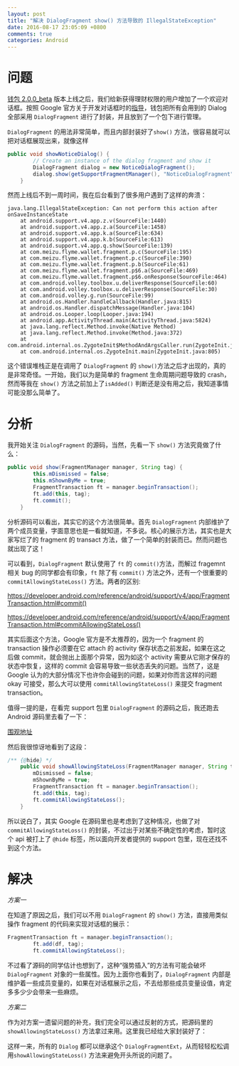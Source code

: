 ```yaml
---
layout: post
title: "解决 DialogFragment show() 方法导致的 IllegalStateException"
date: 2016-08-17 23:05:09 +0800
comments: true
categories: Android
---
```


问题
===

[钱包 2.0.0_beta](http://app.meizu.com/apps/public/detail?package_name=com.meizu.flyme.wallet) 版本上线之后，我们给新获得理财权限的用户增加了一个欢迎对话框。按照 Google 官方关于开发对话框时的[指导](https://developer.android.com/guide/topics/ui/dialogs.html)，钱包把所有会用到的 Dialog 全部采用 `DialogFragment` 进行了封装，并且放到了一个包下进行管理。

`DialogFragment` 的用法非常简单，而且内部封装好了`show()` 方法，很容易就可以把对话框展现出来，就像这样

``` java
public void showNoticeDialog() {
        // Create an instance of the dialog fragment and show it
        DialogFragment dialog = new NoticeDialogFragment();
        dialog.show(getSupportFragmentManager(), "NoticeDialogFragment");
    }
```

然而上线后不到一周时间，我在后台看到了很多用户遇到了这样的奔溃：

```
java.lang.IllegalStateException: Can not perform this action after onSaveInstanceState
	at android.support.v4.app.z.v(SourceFile:1440)
	at android.support.v4.app.z.a(SourceFile:1458)
	at android.support.v4.app.k.a(SourceFile:634)
	at android.support.v4.app.k.b(SourceFile:613)
	at android.support.v4.app.q.show(SourceFile:139)
	at com.meizu.flyme.wallet.fragment.p.c(SourceFile:195)
	at com.meizu.flyme.wallet.fragment.p.c(SourceFile:390)
	at com.meizu.flyme.wallet.fragment.p.b(SourceFile:61)
	at com.meizu.flyme.wallet.fragment.p$6.a(SourceFile:469)
	at com.meizu.flyme.wallet.fragment.p$6.onResponse(SourceFile:464)
	at com.android.volley.toolbox.u.deliverResponse(SourceFile:60)
	at com.android.volley.toolbox.u.deliverResponse(SourceFile:30)
	at com.android.volley.g.run(SourceFile:99)
	at android.os.Handler.handleCallback(Handler.java:815)
	at android.os.Handler.dispatchMessage(Handler.java:104)
	at android.os.Looper.loop(Looper.java:194)
	at android.app.ActivityThread.main(ActivityThread.java:5824)
	at java.lang.reflect.Method.invoke(Native Method)
	at java.lang.reflect.Method.invoke(Method.java:372)
	at com.android.internal.os.ZygoteInit$MethodAndArgsCaller.run(ZygoteInit.java:1010)
	at com.android.internal.os.ZygoteInit.main(ZygoteInit.java:805)
```

这个错误堆栈正是在调用了 `DialogFragment` 的 `show()`方法之后才出现的，真的是非常奇怪。一开始，我们以为是简单的 fragment 生命周期问题导致的 crash，然而等我在 `show()` 方法之前加上了`isAdded()` 判断还是没有用之后，我知道事情可能没那么简单了。

<!-- more -->

分析
===
我开始关注 `DialogFragment` 的源码，当然，先看一下 `show()` 方法究竟做了什么：

``` java
public void show(FragmentManager manager, String tag) {
        this.mDismissed = false;
        this.mShownByMe = true;
        FragmentTransaction ft = manager.beginTransaction();
        ft.add(this, tag);
        ft.commit();
    }
```

分析源码可以看出，其实它的这个方法很简单。首先 `DialogFragment` 内部维护了两个成员变量，字面意思也是一看就知道，不多说。核心的展示方法，其实也是大家写烂了的 fragment 的 transact 方法，做了一个简单的封装而已。然而问题也就出现了这！

可以看到，`DialogFragment` 默认使用了 `ft` 的 `commit()`方法，而解过 fragemnt 相关 bug 的同学都会有印象，`ft` 除了有 `commit()` 方法之外，还有一个很重要的 `commitAllowingStateLoss()` 方法。两者的区别:

https://developer.android.com/reference/android/support/v4/app/FragmentTransaction.html#commit()

https://developer.android.com/reference/android/support/v4/app/FragmentTransaction.html#commitAllowingStateLoss()

其实后面这个方法，Google 官方是不太推荐的，因为一个 fragment 的 transaction 操作必须要在它 attach 的 activity 保存状态之前发起，如果在这之后做 commit，就会抛出上面那个异常，因为如这个 activity 需要从它刚才保存的状态中恢复，这样的 commit 会容易导致一些状态丢失的问题。当然了，这是 Google 认为的大部分情况下也许你会碰到的问题，如果对你而言这样的问题 okay 可接受，那么大可以使用 `commitAllowingStateLoss()` 来提交 fragment transaction。

值得一提的是，在看完 support 包里 `DialogFragment` 的源码之后，我还跑去 Android 源码里去看了一下：

[围观地址](https://android.googlesource.com/platform/frameworks/base/+/marshmallow-release/core/java/android/app/DialogFragment.java)

然后我很惊讶地看到了这段：

``` java
/** {@hide} */
    public void showAllowingStateLoss(FragmentManager manager, String tag) {
        mDismissed = false;
        mShownByMe = true;
        FragmentTransaction ft = manager.beginTransaction();
        ft.add(this, tag);
        ft.commitAllowingStateLoss();
    }
```

所以说白了，其实 Google 在源码里也是考虑到了这种情况，也做了对 `commitAllowingStateLoss()` 的封装，不过出于对某些不确定性的考虑，暂时这个 api 被打上了 `@hide` 标签，所以面向开发者提供的 support 包里，现在还找不到这个方法。

解决
===
_方案一_

在知道了原因之后，我们可以不用 `DialogFragment` 的 `show()` 方法，直接用类似操作 fragment 的代码来实现对话框的展示：

``` java
FragmentTransaction ft = manager.beginTransaction();
        ft.add(df, tag);
        ft.commitAllowingStateLoss();
```

不过看了源码的同学估计也想到了，这种“强势插入”的方法有可能会破坏 `DialogFragment` 对象的一些属性。因为上面你也看到了，`DialogFragment` 内部是维护着一些成员变量的，如果在对话框展示之后，不去给那些成员变量设值，肯定多多少少会带来一些麻烦。

_方案二_

作为对方案一遗留问题的补充，我们完全可以通过反射的方式，把源码里的 `showAllowingStateLoss()` 方法拿过来用。这里我已经给大家封装好了：

<script src="https://gist.github.com/shawnlinboy/9f4733a9d57450479d6f27bd7c8652c3.js"></script>

这样一来，所有的 `Dialog` 都可以继承这个 `DialogFragmentExt`，从而轻轻松松调用`showAllowingStateLoss()` 方法来避免开头所说的问题了。


